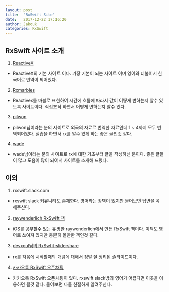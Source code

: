 ```yaml
---
layout: post
title:  "RxSwift Site"
date:   2017-12-22 17:16:20
author: Jakouk
categories: RxSwift
---
```


## RxSwift 사이트 소개 

1. [ReactiveX](http://reactivex.io)
 - ReactiveX의 기본 사이트 이다. 가장 기본이 되는 사이트 이며 영어와 더불어서 한국어로 번역이 되어있다.
 
2. [Rxmarbles](http://rxmarbles.com)
 - Reactivex를 마블로 표현하여 시간에 흐름에 따라서 값이 어떻게 변하는지 알수 있도록 사이트이다. 
  직접조작 하면서 어떻게 변하는지 알수 있다. 
  
3. [pilwon](https://pilgwon.github.io/blog/2017/09/26/RxSwift-By-Examples-1-The-Basics.html)
 - pilwon님이라는 분의 사이트로 외국의 자료르 번역한 자료인데 1 ~ 4까지 모두 번역되어있다. 실습을 하면서 rx를 알수 있게 하는 좋은 글인것 같다.
 
4. [wade](https://brunch.co.kr/@tilltue/2)
 - wade님이라는 분의 사이트로 rx에 대한 기초부터 글을 작성하신 분이다. 좋은 글들이 많고 도움이 많이 되어서 사이트를 소개해 드렸다. 
 

## 이외 

1. rxswift.slack.com
 - rxswift slack 커뮤니티도 존재한다. 영어라는 장벽이 있지만 물어보면 답변을 꼭 해주신다. 
 
2. [raywenderlich RxSwift 책](https://store.raywenderlich.com/products/rxswift?_ga=2.207441043.1642635043.1513921187-1620426128.1492580037)
 - iOS를 공부할수 있는 유명한 raywenderlich에서 만든 RxSwift 책이다. 이책도 영어로 쓰여져 있지만 충분히 볼만한 책인것 같다. 
 
3. [devxoul님의 RxSwfit slidershare](https://www.slideshare.net/devxoul/rxswift-81314827) 
- rx를 처음에 시작할때의 개념에 대해서 정말 잘 정리된 슬라이드이다. 

4. [카카오톡 RxSwift 오픈채팅](https://open.kakao.com/o/gl2YZjq)
- 카카오톡 RxSwift 오픈채팅이 있다. rxswift slack방의 영어가 어렵다면 이곳을 이용하면 될것 같다. 물어보면 다들 친절하게 알려주신다.   
